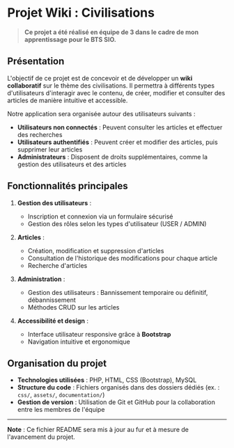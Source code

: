 # Projet Wiki : Civilisations

> **Ce projet a été réalisé en équipe de 3 dans le cadre de mon apprentissage pour le BTS SIO.**

## Présentation

L'objectif de ce projet est de concevoir et de développer un **wiki collaboratif** sur le thème des civilisations. 
Il permettra à différents types d'utilisateurs d'interagir avec le contenu, de créer, modifier et consulter des articles de manière intuitive et accessible.

Notre application sera organisée autour des utilisateurs suivants :
- **Utilisateurs non connectés** : Peuvent consulter les articles et effectuer des recherches
- **Utilisateurs authentifiés** : Peuvent créer et modifier des articles, puis supprimer leur articles
- **Administrateurs** : Disposent de droits supplémentaires, comme la gestion des utilisateurs et des articles

## Fonctionnalités principales
1. **Gestion des utilisateurs** :
   - Inscription et connexion via un formulaire sécurisé
   - Gestion des rôles selon les types d'utilisateur (USER / ADMIN)

2. **Articles** :
   - Création, modification et suppression d'articles
   - Consultation de l'historique des modifications pour chaque article
   - Recherche d'articles

3. **Administration** :
   - Gestion des utilisateurs : Bannissement temporaire ou définitif, débannissement
   - Méthodes CRUD sur les articles

4. **Accessibilité et design** :
   - Interface utilisateur responsive grâce à **Bootstrap**
   - Navigation intuitive et ergonomique

## Organisation du projet
- **Technologies utilisées** : PHP, HTML, CSS (Bootstrap), MySQL
- **Structure du code** : Fichiers organisés dans des dossiers dédiés (ex. : `css/`, `assets/`, `documentation/`)
- **Gestion de version** : Utilisation de Git et GitHub pour la collaboration entre les membres de l'équipe

---
**Note** : Ce fichier README sera mis à jour au fur et à mesure de l'avancement du projet.
